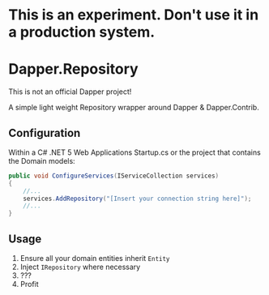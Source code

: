 # This is an experiment. Don't use it in a production system.

# Dapper.Repository
This is not an official Dapper project!

A simple light weight Repository wrapper around Dapper & Dapper.Contrib.

## Configuration
Within a C# .NET 5 Web Applications Startup.cs or the project that contains the Domain models:
```c#
public void ConfigureServices(IServiceCollection services)
{
    //...
    services.AddRepository("[Insert your connection string here]");
    //...
}
```

## Usage
1. Ensure all your domain entities inherit `Entity`
2. Inject `IRepository` where necessary
3. ???
4. Profit
